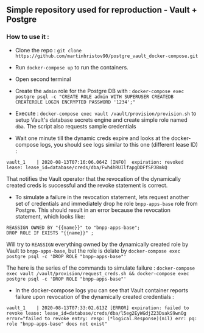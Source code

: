 ## Simple repository used for reproduction - Vault + Postgre

### How to use it :

- Clone the repo : `git clone https://github.com/martinhristov90/postgre_vault_docker-compose.git`

- Run `docker-compose up` to run the containers.

- Open second terminal

- Create the `admin` role for the Postgre DB with : `docker-compose exec postgre psql -c "CREATE ROLE admin WITH SUPERUSER CREATEDB CREATEROLE LOGIN ENCRYPTED PASSWORD '1234';"`

- Execute : `docker-compose exec vault /vault/provision/provision.sh` to setup Vault's database secrets engine and create simple role named `dba`. The script also requests sample credentials

- Wait one minute till the dynamic creds expire and looks at the docker-compose logs, you should see logs similar to this one (different lease ID) :

```
vault_1    | 2020-08-13T07:16:06.064Z [INFO]  expiration: revoked lease: lease_id=database/creds/dba/Fwh4hRUIlfapgDDFfSPJBmkQ
```

That notifies the Vault operator that the revocation of the dynamically created creds is successful and the revoke statement is correct.

- To simulate a failure in the revocation statement, lets request another set of credentials and immediately drop he role `bnpp-apps-base` role from Postgre. This should result in an error because the revocation statement, which looks like:

```
REASSIGN OWNED BY "{{name}}" to "bnpp-apps-base";
DROP ROLE IF EXISTS "{{name}}" ;
```

Will try to `REASSIGN` everything owned by the dynamically created role by Vault to `bnpp-apps-base`, but the role is delate by `docker-compose exec postgre psql -c 'DROP ROLE "bnpp-apps-base"'`

The here is the series of the commands to simulate failure : `docker-compose exec vault /vault/provision/request_creds.sh && docker-compose exec postgre psql -c 'DROP ROLE "bnpp-apps-base"'`

- In the docker-compose logs you can see that Vault container reports failure upon revocation of the dynamically created credentials :

```
vault_1    | 2020-08-13T07:33:02.613Z [ERROR] expiration: failed to revoke lease: lease_id=database/creds/dba/l5eg2EyWGdjZ23DsakS9wnOg error="failed to revoke entry: resp: (*logical.Response)(nil) err: pq: role "bnpp-apps-base" does not exist"
```